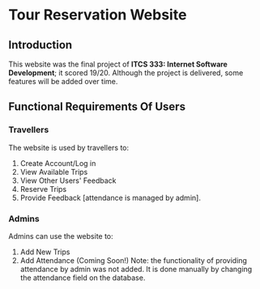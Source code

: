# Tour Reservation Website
## Introduction
This website was the final project of **ITCS 333: Internet Software Development**; it scored 19/20. Although the project is delivered, some features will be added over time.  
## Functional Requirements Of Users
### Travellers
The website is used by travellers to:  
1. Create Account/Log in  
2. View Available Trips  
3. View Other Users' Feedback
4. Reserve Trips
5. Provide Feedback [attendance is managed by admin].
### Admins
Admins can use the website to:
1. Add New Trips
2. Add Attendance (Coming Soon!)
Note: the functionality of providing attendance by admin was not added. It is done manually by changing the attendance field on the database.

